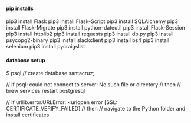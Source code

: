 #### pip installs
pip3 install Flask
pip3 install Flask-Script
pip3 install SQLAlchemy
pip3 install Flask-Migrate
pip3 install python-dateutil
pip3 install Flask-Session
pip3 install httplib2
pip3 install requests
pip3 install db.py
pip3 install psycopg2-binary
pip3 install slackclient
pip3 install bs4
pip3 install selenium
pip3 install pycraigslist

#### database setup
$ psql
// create database santacruz;

// if psql: could not connect to server: No such file or directory
// then
// brew services restart postgresql


// if urllib.error.URLError: <urlopen error [SSL: CERTIFICATE_VERIFY_FAILED]
// then
// navigate to the Python folder and install certificates